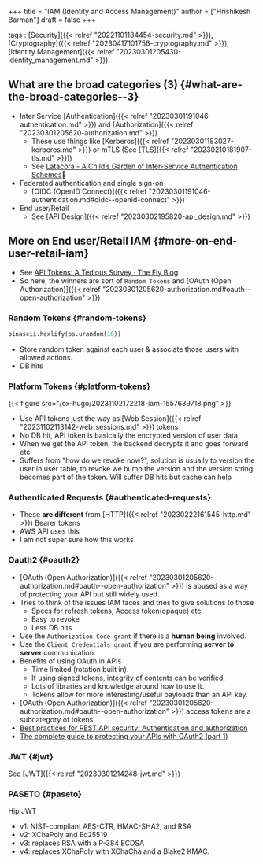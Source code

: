 +++
title = "IAM (Identity and Access Management)"
author = ["Hrishikesh Barman"]
draft = false
+++

tags
: [Security]({{< relref "20221101184454-security.md" >}}), [Cryptography]({{< relref "20230417101756-cryptography.md" >}}), [Identity Management]({{< relref "20230301205430-identity_management.md" >}})


## What are the broad categories (3) {#what-are-the-broad-categories--3}

-   Inter Service [Authentication]({{< relref "20230301191046-authentication.md" >}}) and [Authorization]({{< relref "20230301205620-authorization.md" >}})
    -   These use things like [Kerberos]({{< relref "20230301183027-kerberos.md" >}}) or mTLS (See [TLS]({{< relref "20230210181907-tls.md" >}}))
    -   See [Latacora - A Child’s Garden of Inter-Service Authentication Schemes](https://latacora.micro.blog/a-childs-garden/)🌟
-   Federated authentication and single sign-on
    -   [OIDC (OpenID Connect)]({{< relref "20230301191046-authentication.md#oidc--openid-connect" >}})
-   End user/Retail
    -   See [API Design]({{< relref "20230302195820-api_design.md" >}})


## More on End user/Retail IAM {#more-on-end-user-retail-iam}

-   See [API Tokens: A Tedious Survey · The Fly Blog](https://fly.io/blog/api-tokens-a-tedious-survey/)
-   So here, the winners are sort of `Random Tokens` and [OAuth (Open Authorization)]({{< relref "20230301205620-authorization.md#oauth--open-authorization" >}})


### Random Tokens {#random-tokens}

```python
binascii.hexlify(os.urandom(16))
```

-   Store random token against each user &amp; associate those users with allowed actions.
-   DB hits


### Platform Tokens {#platform-tokens}

{{< figure src="/ox-hugo/20231102172218-iam-1557639718.png" >}}

-   Use API tokens just the way as [Web Session]({{< relref "20231102113142-web_sessions.md" >}}) tokens
-   No DB hit, API token is basically the encrypted version of user data
-   When we get the API token, the backend decrypts it and goes forward etc.
-   Suffers from "how do we revoke now?", solution is usually to version the user in user table, to revoke we bump the version and the version string becomes part of the token. Will suffer DB hits but cache can help


### Authenticated Requests {#authenticated-requests}

-   These **are different** from [HTTP]({{< relref "20230222161545-http.md" >}}) Bearer tokens
-   AWS API uses this
-   I am not super sure how this works


### Oauth2 {#oauth2}

-   [OAuth (Open Authorization)]({{< relref "20230301205620-authorization.md#oauth--open-authorization" >}}) is abused as a way of protecting your API but still widely used.
-   Tries to think of the issues IAM faces and tries to give solutions to those
    -   Specs for refresh tokens, Access token(opaque) etc.
    -   Easy to revoke
    -   Less DB hits
-   Use the `Authorization Code grant` if there is a **human being** involved.
-   Use the `Client Credentials grant` if you are performing **server to server** communication.
-   Benefits of using OAuth in APIs
    -   Time limited (rotation built in).
    -   If using signed tokens, integrity of contents can be verified.
    -   Lots of libraries and knowledge around how to use it.
    -   Tokens allow for more interesting/useful payloads than an API key.
-   [OAuth (Open Authorization)]({{< relref "20230301205620-authorization.md#oauth--open-authorization" >}}) access tokens are a subcategory of tokens
-   [Best practices for REST API security: Authentication and authorization](https://stackoverflow.blog/2021/10/06/best-practices-for-authentication-and-authorization-for-rest-apis/)
-   [The complete guide to protecting your APIs with OAuth2 (part 1)](https://stackoverflow.blog/2022/12/22/the-complete-guide-to-protecting-your-apis-with-oauth2/)


### JWT {#jwt}

See [JWT]({{< relref "20230301214248-jwt.md" >}})


### PASETO {#paseto}

Hip JWT

-   v1: NIST-compliant AES-CTR, HMAC-SHA2, and RSA
-   v2: XChaPoly and Ed25519
-   v3: replaces RSA with a P-384 ECDSA
-   v4: replaces XChaPoly with XChaCha and a Blake2 KMAC.

